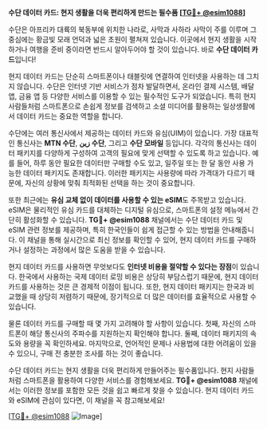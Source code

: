 **수단 데이터 카드: 현지 생활을 더욱 편리하게 만드는 필수품 [[TG💪+ @esim1088](https://t.me/s/esim1088)]**

수단은 아프리카 대륙의 북동부에 위치한 나라로, 사막과 사하라 사막이 주를 이루며 그 중심에는 황금빛 모래 언덕과 넓은 초원이 펼쳐져 있습니다. 이곳에서 현지 생활을 시작하거나 여행을 준비 중이라면 반드시 알아두어야 할 것이 있습니다. 바로 **수단 데이터 카드**입니다! 

현지 데이터 카드는 단순히 스마트폰이나 태블릿에 연결하여 인터넷을 사용하는 데 그치지 않습니다. 수단은 인터넷 기반 서비스가 점차 발달하면서, 온라인 결제 시스템, 배달 앱, 금융 앱 등 다양한 서비스를 이용할 수 있는 필수적인 도구가 되었습니다. 특히 현지 사람들처럼 스마트폰으로 손쉽게 정보를 검색하고 소셜 미디어를 활용하는 일상생활에서 데이터 카드는 중요한 역할을 합니다.

수단에는 여러 통신사에서 제공하는 데이터 카드와 유심(UIM)이 있습니다. 가장 대표적인 통신사는 **MTN 수단**, **زين 수단**, 그리고 **수단 모바일** 등입니다. 각각의 통신사는 데이터 패키지를 다양하게 구성하여 고객의 필요에 맞게 선택할 수 있도록 하고 있습니다. 예를 들어, 하루 동안 필요한 데이터만 구매할 수도 있고, 일주일 또는 한 달 동안 사용 가능한 데이터 패키지도 존재합니다. 이러한 패키지는 사용량에 따라 가격대가 다르기 때문에, 자신의 상황에 맞춰 최적화된 선택을 하는 것이 중요합니다.

또한 최근에는 **유심 교체 없이 데이터를 사용할 수 있는 eSIM**도 주목받고 있습니다. eSIM은 물리적인 유심 카드를 대체하는 디지털 유심으로, 스마트폰의 설정 메뉴에서 간단히 활성화할 수 있습니다. **TG💪+ @esim1088** 채널에서는 수단 데이터 카드 및 eSIM 관련 정보를 제공하며, 특히 한국인들이 쉽게 접근할 수 있는 방법을 안내해줍니다. 이 채널을 통해 실시간으로 최신 정보를 확인할 수 있어, 현지 데이터 카드를 구매하거나 설정하는 과정에서 많은 도움을 받을 수 있습니다.

현지 데이터 카드를 사용하면 무엇보다도 **인터넷 비용을 절약할 수 있다는 장점**이 있습니다. 한국에서 사용하는 국제 데이터 로밍 비용은 상당히 부담스럽기 때문에, 현지 데이터 카드를 사용하는 것은 큰 경제적 이점이 됩니다. 또한, 현지 데이터 패키지는 한국과 비교했을 때 상당히 저렴하기 때문에, 장기적으로 더 많은 데이터를 효율적으로 사용할 수 있습니다.

물론 데이터 카드를 구매할 때 몇 가지 고려해야 할 사항이 있습니다. 첫째, 자신의 스마트폰이 해당 통신사의 주파수를 지원하는지 확인해야 합니다. 둘째, 데이터 패키지의 속도와 용량을 꼭 확인하세요. 마지막으로, 언어적인 문제나 사용법에 대한 어려움이 있을 수 있으니, 구매 전 충분한 조사를 하는 것이 좋습니다.

수단 데이터 카드는 현지 생활을 더욱 편리하게 만들어주는 필수품입니다. 현지 사람들처럼 스마트폰을 활용하여 다양한 서비스를 경험해보세요. **TG💪+ @esim1088** 채널에서는 이러한 정보를 포함한 모든 것을 쉽고 빠르게 찾을 수 있습니다. 현지 데이터 카드와 eSIM에 관심이 있다면, 이 채널을 꼭 참고해보세요!

[[TG💪+ @esim1088](https://t.me/s/esim1088) ![Image](https://i.postimg.cc/Y0z9fWf4/image.png)]
